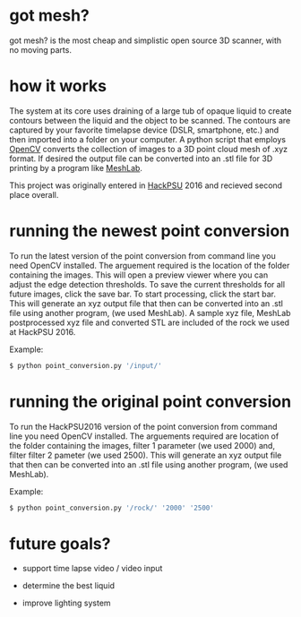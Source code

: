# got mesh?

got mesh? is the most cheap and simplistic open source 3D scanner, with no moving parts.

# how it works
The system at its core uses draining of a large tub of opaque liquid to create contours between the liquid and the object to be scanned. The contours are captured by your favorite timelapse device (DSLR, smartphone, etc.) and then imported into a folder on your computer. A python script that employs [OpenCV] converts the collection of images to a 3D point cloud mesh of .xyz format. If desired the output file can be converted into an .stl file for 3D printing by a program like [MeshLab].

This project was originally entered in [HackPSU] 2016 and recieved second place overall.

# running the newest point conversion

To run the latest version of the point conversion from command line you need OpenCV installed. The arguement required is the location of the folder containing the images. This will open a preview viewer where you can adjust the edge detection thresholds. To save the current thresholds for all future images, click the save bar. To start processing, click the start bar. This will generate an xyz output file that then can be converted into an .stl file using another program, (we used MeshLab). A sample xyz file, MeshLab postprocessed xyz file and converted STL are included of the rock we used at HackPSU 2016.

Example:

```sh
$ python point_conversion.py '/input/'
```

# running the original point conversion

To run the HackPSU2016 version of the point conversion from command line you need OpenCV installed. The arguements required are location of the folder containing the images, filter 1 parameter (we used 2000) and, filter filter 2 pameter (we used 2500). This will generate an xyz output file that then can be converted into an .stl file using another program, (we used MeshLab). 

Example:

```sh
$ python point_conversion.py '/rock/' '2000' '2500'
```

# future goals?

 - support time lapse video / video input
 - determine the best liquid
 - improve lighting system


   [OpenCV]: <http://opencv.org/>
   [HackPSU]: <http://hackpsu.org/>
   [MeshLab]: <http://meshlab.sourceforge.net/>


